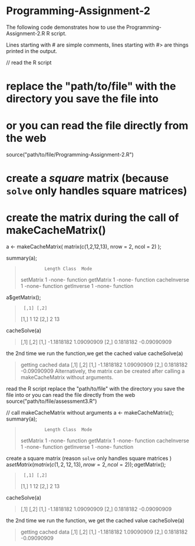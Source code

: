 # Programming-Assignment-2
The following code demonstrates how to use the Programming-Assignment-2.R R script.

Lines starting with # are simple comments, lines starting with #> are things printed in the output.

// read the R script
# replace the "path/to/file" with the directory you save the file into
# or you can read the file directly from the web
source("path/to/file/Programming-Assignment-2.R")

# create a *square* matrix (because `solve` only handles square matrices)
# create the matrix during the call of makeCacheMatrix()
a <- makeCacheMatrix( matrix(c(1,2,12,13), nrow = 2, ncol = 2) );

summary(a);
>              Length Class  Mode    
> setMatrix    1      -none- function
> getMatrix    1      -none- function
> cacheInverse 1      -none- function
> getInverse   1      -none- function

a$getMatrix();
>      [,1] [,2]
> [1,]    1   12
> [2,]    2   13

cacheSolve(a)
> [,1]        [,2]
> [1,] -1.1818182  1.09090909
> [2,]  0.1818182 -0.09090909

 the 2nd time we run the function,we get the cached value
cacheSolve(a)
> getting cached data
> [,1]        [,2]
> [1,] -1.1818182  1.09090909
> [2,]  0.1818182 -0.09090909
Alternatively, the matrix can be created after calling a makeCacheMatrix without arguments.

 read the R script
 replace the "path/to/file" with the directory you save the file into
 or you can read the file directly from the web
source("path/to/file/assessment3.R")

// call makeCacheMatrix without arguments
a <- makeCacheMatrix();
summary(a);
>              Length Class  Mode    
> setMatrix    1      -none- function
> getMatrix    1      -none- function
> cacheInverse 1      -none- function
> getInverse   1      -none- function

create a square matrix (reason `solve` only handles square matrices )
a$setMatrix( matrix(c(1,2,12,13), nrow = 2, ncol = 2) );
a$getMatrix();
>      [,1] [,2]
> [1,]    1   12
> [2,]    2   13

cacheSolve(a)
> [,1]        [,2]
> [1,] -1.1818182  1.09090909
> [2,]  0.1818182 -0.09090909

 the 2nd time we run the function, we get the cached value
cacheSolve(a)
> getting cached data
> [,1]        [,2]
> [1,] -1.1818182  1.09090909
> [2,]  0.1818182 -0.09090909
